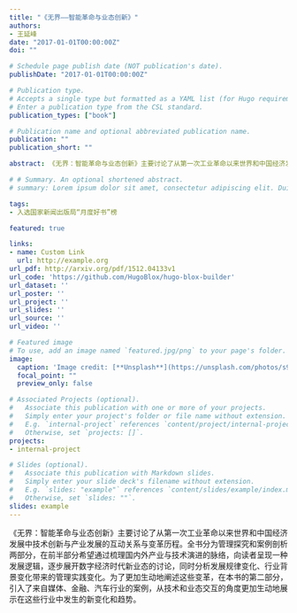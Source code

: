 ```yaml
---
title: "《无界——智能革命与业态创新》"
authors:
- 王延峰
date: "2017-01-01T00:00:00Z"
doi: ""

# Schedule page publish date (NOT publication's date).
publishDate: "2017-01-01T00:00:00Z"

# Publication type.
# Accepts a single type but formatted as a YAML list (for Hugo requirements).
# Enter a publication type from the CSL standard.
publication_types: ["book"]

# Publication name and optional abbreviated publication name.
publication: ""
publication_short: ""

abstract: 《无界：智能革命与业态创新》主要讨论了从第一次工业革命以来世界和中国经济发展中技术创新与产业发展的互动关系与变革历程。全书分为管理探究和案例剖析两部分，在前半部分希望通过梳理国内外产业与技术演进的脉络，向读者呈现一种发展逻辑，逐步展开数字经济时代新业态的讨论，同时分析发展规律变化、行业背景变化带来的管理实践变化。为了更加生动地阐述这些变革，在本书的第二部分，引入了来自媒体、金融、汽车行业的案例，从技术和业态交互的角度更加生动地展示在这些行业中发生的新变化和趋势。

# # Summary. An optional shortened abstract.
# summary: Lorem ipsum dolor sit amet, consectetur adipiscing elit. Duis posuere tellus ac convallis placerat. Proin tincidunt magna sed ex sollicitudin condimentum.

tags:
- 入选国家新闻出版局“月度好书”榜

featured: true

links:
- name: Custom Link
  url: http://example.org
url_pdf: http://arxiv.org/pdf/1512.04133v1
url_code: 'https://github.com/HugoBlox/hugo-blox-builder'
url_dataset: ''
url_poster: ''
url_project: ''
url_slides: ''
url_source: ''
url_video: ''

# Featured image
# To use, add an image named `featured.jpg/png` to your page's folder. 
image:
  caption: 'Image credit: [**Unsplash**](https://unsplash.com/photos/s9CC2SKySJM)'
  focal_point: ""
  preview_only: false

# Associated Projects (optional).
#   Associate this publication with one or more of your projects.
#   Simply enter your project's folder or file name without extension.
#   E.g. `internal-project` references `content/project/internal-project/index.md`.
#   Otherwise, set `projects: []`.
projects:
- internal-project

# Slides (optional).
#   Associate this publication with Markdown slides.
#   Simply enter your slide deck's filename without extension.
#   E.g. `slides: "example"` references `content/slides/example/index.md`.
#   Otherwise, set `slides: ""`.
slides: example
---
```


《无界：智能革命与业态创新》主要讨论了从第一次工业革命以来世界和中国经济发展中技术创新与产业发展的互动关系与变革历程。全书分为管理探究和案例剖析两部分，在前半部分希望通过梳理国内外产业与技术演进的脉络，向读者呈现一种发展逻辑，逐步展开数字经济时代新业态的讨论，同时分析发展规律变化、行业背景变化带来的管理实践变化。为了更加生动地阐述这些变革，在本书的第二部分，引入了来自媒体、金融、汽车行业的案例，从技术和业态交互的角度更加生动地展示在这些行业中发生的新变化和趋势。
